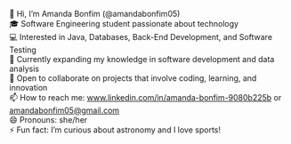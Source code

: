 👋 Hi, I’m Amanda Bonfim (@amandabonfim05)  
🎓 Software Engineering student passionate about technology  
💻 Interested in Java, Databases, Back-End Development, and Software Testing  
🌱 Currently expanding my knowledge in software development and data analysis  
🤝 Open to collaborate on projects that involve coding, learning, and innovation  
📫 How to reach me: www.linkedin.com/in/amanda-bonfim-9080b225b or amandabonfim05@gmail.com  
😄 Pronouns: she/her  
⚡ Fun fact: I’m curious about astronomy and I love sports!  


<!---
amandabonfim05/amandabonfim05 is a ✨ special ✨ repository because its `README.md` (this file) appears on your GitHub profile.
You can click the Preview link to take a look at your changes.
--->
